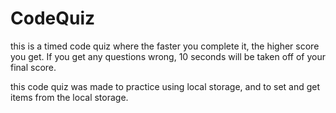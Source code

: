 # CodeQuiz
this is a timed code quiz where the faster you complete it, the higher score you get. If you get any questions wrong, 10 seconds will be taken off of your final score.

this code quiz was made to practice using local storage, and to set and get items from the local storage.
